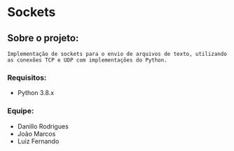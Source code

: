 # Sockets

## Sobre o projeto:
    Implementação de sockets para o envio de arquivos de texto, utilizando as conexões TCP e UDP com implementações do Python.

### Requisitos:
  * Python 3.8.x

### Equipe:
  * Danillo Rodrigues
  * João Marcos
  * Luiz Fernando